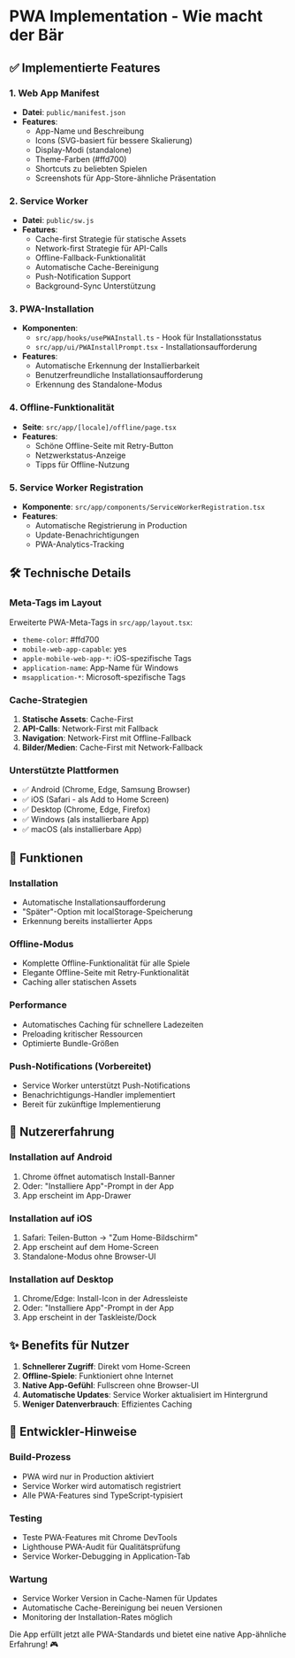 # PWA Implementation - Wie macht der Bär

## ✅ Implementierte Features

### 1. Web App Manifest
- **Datei**: `public/manifest.json`
- **Features**:
  - App-Name und Beschreibung
  - Icons (SVG-basiert für bessere Skalierung)
  - Display-Modi (standalone)
  - Theme-Farben (#ffd700)
  - Shortcuts zu beliebten Spielen
  - Screenshots für App-Store-ähnliche Präsentation

### 2. Service Worker
- **Datei**: `public/sw.js`
- **Features**:
  - Cache-first Strategie für statische Assets
  - Network-first Strategie für API-Calls
  - Offline-Fallback-Funktionalität
  - Automatische Cache-Bereinigung
  - Push-Notification Support
  - Background-Sync Unterstützung

### 3. PWA-Installation
- **Komponenten**: 
  - `src/app/hooks/usePWAInstall.ts` - Hook für Installationsstatus
  - `src/app/ui/PWAInstallPrompt.tsx` - Installationsaufforderung
- **Features**:
  - Automatische Erkennung der Installierbarkeit
  - Benutzerfreundliche Installationsaufforderung
  - Erkennung des Standalone-Modus

### 4. Offline-Funktionalität
- **Seite**: `src/app/[locale]/offline/page.tsx`
- **Features**:
  - Schöne Offline-Seite mit Retry-Button
  - Netzwerkstatus-Anzeige
  - Tipps für Offline-Nutzung

### 5. Service Worker Registration
- **Komponente**: `src/app/components/ServiceWorkerRegistration.tsx`
- **Features**:
  - Automatische Registrierung in Production
  - Update-Benachrichtigungen
  - PWA-Analytics-Tracking

## 🛠 Technische Details

### Meta-Tags im Layout
Erweiterte PWA-Meta-Tags in `src/app/layout.tsx`:
- `theme-color`: #ffd700
- `mobile-web-app-capable`: yes
- `apple-mobile-web-app-*`: iOS-spezifische Tags
- `application-name`: App-Name für Windows
- `msapplication-*`: Microsoft-spezifische Tags

### Cache-Strategien
1. **Statische Assets**: Cache-First
2. **API-Calls**: Network-First mit Fallback
3. **Navigation**: Network-First mit Offline-Fallback
4. **Bilder/Medien**: Cache-First mit Network-Fallback

### Unterstützte Plattformen
- ✅ Android (Chrome, Edge, Samsung Browser)
- ✅ iOS (Safari - als Add to Home Screen)
- ✅ Desktop (Chrome, Edge, Firefox)
- ✅ Windows (als installierbare App)
- ✅ macOS (als installierbare App)

## 🚀 Funktionen

### Installation
- Automatische Installationsaufforderung
- "Später"-Option mit localStorage-Speicherung
- Erkennung bereits installierter Apps

### Offline-Modus
- Komplette Offline-Funktionalität für alle Spiele
- Elegante Offline-Seite mit Retry-Funktionalität
- Caching aller statischen Assets

### Performance
- Automatisches Caching für schnellere Ladezeiten
- Preloading kritischer Ressourcen
- Optimierte Bundle-Größen

### Push-Notifications (Vorbereitet)
- Service Worker unterstützt Push-Notifications
- Benachrichtigungs-Handler implementiert
- Bereit für zukünftige Implementierung

## 📱 Nutzererfahrung

### Installation auf Android
1. Chrome öffnet automatisch Install-Banner
2. Oder: "Installiere App"-Prompt in der App
3. App erscheint im App-Drawer

### Installation auf iOS
1. Safari: Teilen-Button → "Zum Home-Bildschirm"
2. App erscheint auf dem Home-Screen
3. Standalone-Modus ohne Browser-UI

### Installation auf Desktop
1. Chrome/Edge: Install-Icon in der Adressleiste
2. Oder: "Installiere App"-Prompt in der App
3. App erscheint in der Taskleiste/Dock

## ✨ Benefits für Nutzer

1. **Schnellerer Zugriff**: Direkt vom Home-Screen
2. **Offline-Spiele**: Funktioniert ohne Internet
3. **Native App-Gefühl**: Fullscreen ohne Browser-UI
4. **Automatische Updates**: Service Worker aktualisiert im Hintergrund
5. **Weniger Datenverbrauch**: Effizientes Caching

## 🔧 Entwickler-Hinweise

### Build-Prozess
- PWA wird nur in Production aktiviert
- Service Worker wird automatisch registriert
- Alle PWA-Features sind TypeScript-typisiert

### Testing
- Teste PWA-Features mit Chrome DevTools
- Lighthouse PWA-Audit für Qualitätsprüfung
- Service Worker-Debugging in Application-Tab

### Wartung
- Service Worker Version in Cache-Namen für Updates
- Automatische Cache-Bereinigung bei neuen Versionen
- Monitoring der Installation-Rates möglich

Die App erfüllt jetzt alle PWA-Standards und bietet eine native App-ähnliche Erfahrung! 🎮
